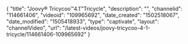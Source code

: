 {
    "title": "Joovy&reg; Tricycoo&trade;4.1&trade;Tricycle",
    "description": "",
    "channelid": "114661406",
    "videoid": "109965692",
    "date_created": "1502518067",
    "date_modified": "1505418933",
    "type": "captivate",
    "layout": "channelVideo",
    "url": "\/latest-videos\/joovy-tricycoo-4-1-tricycle\/114661406-109965692"
}